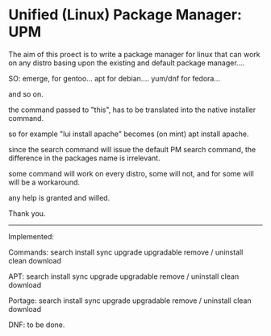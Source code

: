 # Unified (Linux) Package Manager: UPM

The aim of this proect is to write a package manager for linux that can work on any distro basing upon the existing and default package manager....

SO: emerge, for gentoo...
apt for debian....
yum/dnf for fedora...

and so on.

the command passed to "this", has to be translated into the native installer command.

so for example "lui install apache" becomes (on mint) apt install apache.

since the search command will issue the default PM search command, the difference in the packages name is irrelevant.

some command will work on every distro, some will not, and for some will will be a workaround.

any help is granted and willed.

Thank you.

---------------------------------------------------------------------

Implemented:

Commands:
search
install
sync
upgrade
upgradable
remove / uninstall
clean
download

APT:
search
install
sync
upgrade
upgradable
remove / uninstall
clean
download

Portage:
search
install
sync
upgrade
upgradable
remove / uninstall
clean
download

DNF:
to be done.
